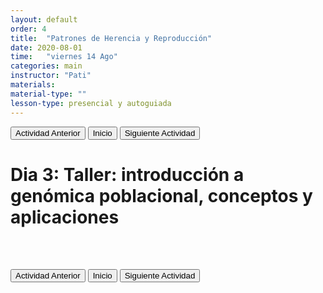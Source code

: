 ```yaml
---
layout: default
order: 4
title:  "Patrones de Herencia y Reproducción"
date: 2020-08-01
time:   "viernes 14 Ago"
categories: main
instructor: "Pati"
materials: 
material-type: ""
lesson-type: presencial y autoguiada
---
```


<a href="https://pesalerno.github.io/seminario2020/main/2020/06/01/2_genomica.html"><button>Actividad Anterior</button></a>		<a href="https://pesalerno.github.io/seminario2020/"><button>Inicio</button></a>    <a href="https://pesalerno.github.io/seminario2020/main/2020/06/03/4_filtros1.html"><button>Siguiente Actividad</button></a>


# Dia 3: Taller: introducción a genómica poblacional, conceptos y aplicaciones



<br><br>

<a href="https://pesalerno.github.io/seminario2020/main/2020/06/01/2_genomica.html"><button>Actividad Anterior</button></a>		<a href="https://pesalerno.github.io/seminario2020/"><button>Inicio</button></a>    <a href="https://pesalerno.github.io/seminario2020/main/2020/06/03/4_filtros1.html"><button>Siguiente Actividad</button></a>



